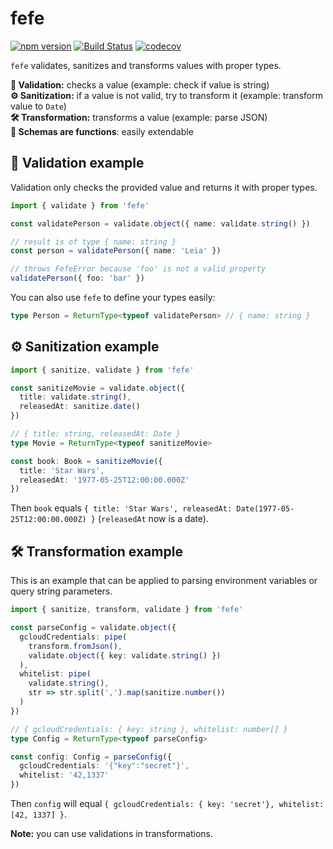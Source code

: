 # fefe

[![npm version](https://badge.fury.io/js/fefe.svg)](https://badge.fury.io/js/fefe)
[![Build Status](https://travis-ci.org/paperhive/fefe.svg?branch=master)](https://travis-ci.org/paperhive/fefe)
[![codecov](https://codecov.io/gh/paperhive/fefe/branch/master/graph/badge.svg)](https://codecov.io/gh/paperhive/fefe)

`fefe` validates, sanitizes and transforms values with proper types.

**🔎 Validation:** checks a value (example: check if value is string)<br/>
**⚙ Sanitization:** if a value is not valid, try to transform it (example: transform value to `Date`)<br/>
**🛠️ Transformation:** transforms a value (example: parse JSON)<br/>
**🔌 Schemas are functions**: easily extendable

## 🔎 Validation example

Validation only checks the provided value and returns it with proper types.

```typescript
import { validate } from 'fefe'

const validatePerson = validate.object({ name: validate.string() })

// result is of type { name: string }
const person = validatePerson({ name: 'Leia' })

// throws FefeError because 'foo' is not a valid property
validatePerson({ foo: 'bar' })
```

You can also use `fefe` to define your types easily:

```typescript
type Person = ReturnType<typeof validatePerson> // { name: string }
```

## ⚙️ Sanitization example

```typescript
import { sanitize, validate } from 'fefe'

const sanitizeMovie = validate.object({
  title: validate.string(),
  releasedAt: sanitize.date()
})

// { title: string, releasedAt: Date }
type Movie = ReturnType<typeof sanitizeMovie>

const book: Book = sanitizeMovie({
  title: 'Star Wars',
  releasedAt: '1977-05-25T12:00:00.000Z'
})
```

Then `book` equals `{ title: 'Star Wars', releasedAt: Date(1977-05-25T12:00:00.000Z) }` (`releasedAt` now is a date).

## 🛠️ Transformation example

This is an example that can be applied to parsing environment variables or query string parameters.

```typescript
import { sanitize, transform, validate } from 'fefe'

const parseConfig = validate.object({
  gcloudCredentials: pipe(
    transform.fromJson(),
    validate.object({ key: validate.string() })
  ),
  whitelist: pipe(
    validate.string(),
    str => str.split(',').map(sanitize.number())
  )
})

// { gcloudCredentials: { key: string }, whitelist: number[] }
type Config = ReturnType<typeof parseConfig>

const config: Config = parseConfig({
  gcloudCredentials: '{"key":"secret"}',
  whitelist: '42,1337'
})
```

Then `config` will equal `{ gcloudCredentials: { key: 'secret'}, whitelist: [42, 1337] }`.

**Note:** you can use validations in transformations.

